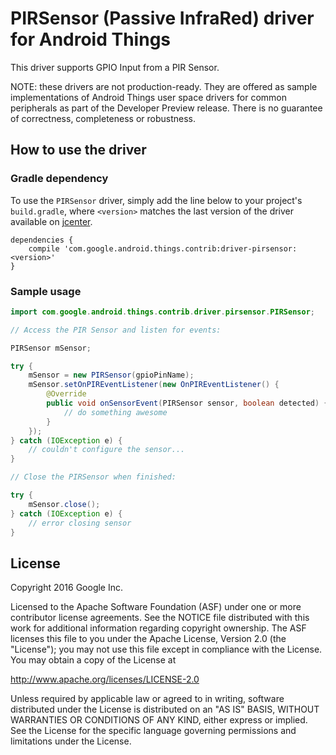 PIRSensor (Passive InfraRed) driver for Android Things
================================

This driver supports GPIO Input from a PIR Sensor.

NOTE: these drivers are not production-ready. They are offered as sample
implementations of Android Things user space drivers for common peripherals
as part of the Developer Preview release. There is no guarantee
of correctness, completeness or robustness.

How to use the driver
---------------------

### Gradle dependency

To use the `PIRSensor` driver, simply add the line below to your project's `build.gradle`,
where `<version>` matches the last version of the driver available on [jcenter][jcenter].

```
dependencies {
    compile 'com.google.android.things.contrib:driver-pirsensor:<version>'
}
```

### Sample usage

```java
import com.google.android.things.contrib.driver.pirsensor.PIRSensor;

// Access the PIR Sensor and listen for events:

PIRSensor mSensor;

try {
    mSensor = new PIRSensor(gpioPinName);
    mSensor.setOnPIREventListener(new OnPIREventListener() {
        @Override
        public void onSensorEvent(PIRSensor sensor, boolean detected) {
            // do something awesome
        }
    });
} catch (IOException e) {
    // couldn't configure the sensor...
}

// Close the PIRSensor when finished:

try {
    mSensor.close();
} catch (IOException e) {
    // error closing sensor
}
```

License
-------

Copyright 2016 Google Inc.

Licensed to the Apache Software Foundation (ASF) under one or more contributor
license agreements.  See the NOTICE file distributed with this work for
additional information regarding copyright ownership.  The ASF licenses this
file to you under the Apache License, Version 2.0 (the "License"); you may not
use this file except in compliance with the License.  You may obtain a copy of
the License at

  http://www.apache.org/licenses/LICENSE-2.0

Unless required by applicable law or agreed to in writing, software
distributed under the License is distributed on an "AS IS" BASIS, WITHOUT
WARRANTIES OR CONDITIONS OF ANY KIND, either express or implied.  See the
License for the specific language governing permissions and limitations under
the License.

[jcenter]: https://bintray.com/google/androidthings/contrib-driver-pirsensor/_latestVersion
